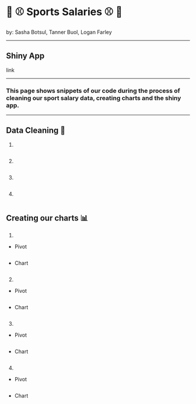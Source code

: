 # 🏀 ⚾ Sports Salaries ⚾ 🏀
<p> by: Sasha Botsul, Tanner Buol, Logan Farley </p>

---
## Shiny App
link

---

### This page shows snippets of our code during the process of cleaning our sport salary data, creating charts and the shiny app.

---
## Data Cleaning 🫧
1.
```
```

2.
```
```

3.
```
```

4.
```
```

## Creating our charts 📊
1.
- Pivot
```
```
- Chart
```
```

2.
- Pivot
```
```
- Chart
```
```

3.
- Pivot
```
```
- Chart
```
```

4.
- Pivot
```
```
- Chart
```
```
